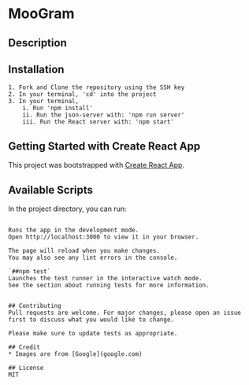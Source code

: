 # MooGram

## Description 

## Installation
    1. Fork and Clone the repository using the SSH key
    2. In your terminal, 'cd' into the project
    3. In your terminal,
        i. Run 'npm install'
        ii. Run the json-server with: 'npm run server'
        iii. Run the React server with: 'npm start'

## Getting Started with Create React App
This project was bootstrapped with [Create React App](https://github.com/facebook/create-react-app).

## Available Scripts
In the project directory, you can run:

```_npm start_

Runs the app in the development mode.
Open http://localhost:3000 to view it in your browser.

The page will reload when you make changes.
You may also see any lint errors in the console.

`##npm test`
Launches the test runner in the interactive watch mode.
See the section about running tests for more information.


## Contributing
Pull requests are welcome. For major changes, please open an issue first to discuss what you would like to change.

Please make sure to update tests as appropriate.

## Credit
* Images are from [Google](google.com)

## License
MIT